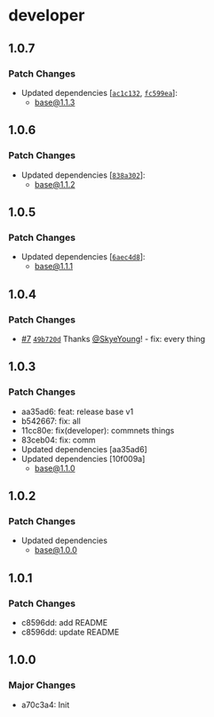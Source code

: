 # developer

## 1.0.7

### Patch Changes

- Updated dependencies [[`ac1c132`](https://github.com/yfordev/portal/commit/ac1c132c6ab86029aff4c8c9b384d4743e1cc98e), [`fc599ea`](https://github.com/yfordev/portal/commit/fc599ea9ee096c993d08c484fa84522f5658f317)]:
  - base@1.1.3

## 1.0.6

### Patch Changes

- Updated dependencies [[`838a302`](https://github.com/yfordev/portal/commit/838a302695e525deedb914f46488713d5d6fb7f5)]:
  - base@1.1.2

## 1.0.5

### Patch Changes

- Updated dependencies [[`6aec4d8`](https://github.com/yfordev/portal/commit/6aec4d8bf54033c246a5dcf5f8b3c4f7d97e9d9a)]:
  - base@1.1.1

## 1.0.4

### Patch Changes

- [#7](https://github.com/yfordev/portal/pull/7) [`49b720d`](https://github.com/yfordev/portal/commit/49b720dec550b88c02dd00b65e78fd713ba21d28) Thanks [@SkyeYoung](https://github.com/SkyeYoung)! - fix: every thing

## 1.0.3

### Patch Changes

- aa35ad6: feat: release base v1
- b542667: fix: all
- 11cc80e: fix(developer): commnets things
- 83ceb04: fix: comm
- Updated dependencies [aa35ad6]
- Updated dependencies [10f009a]
  - base@1.1.0

## 1.0.2

### Patch Changes

- Updated dependencies
  - base@1.0.0

## 1.0.1

### Patch Changes

- c8596dd: add README
- c8596dd: update README

## 1.0.0

### Major Changes

- a70c3a4: Init
